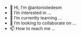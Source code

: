- 👋 Hi, I’m @antonioledesm
- 👀 I’m interested in ...
- 🌱 I’m currently learning ...
- 💞️ I’m looking to collaborate on ...
- 📫 How to reach me ...

<!---
antonioledesm/antonioledesm is a ✨ special ✨ repository because its `README.md` (this file) appears on your GitHub profile.
You can click the Preview link to take a look at your changes.
--->
